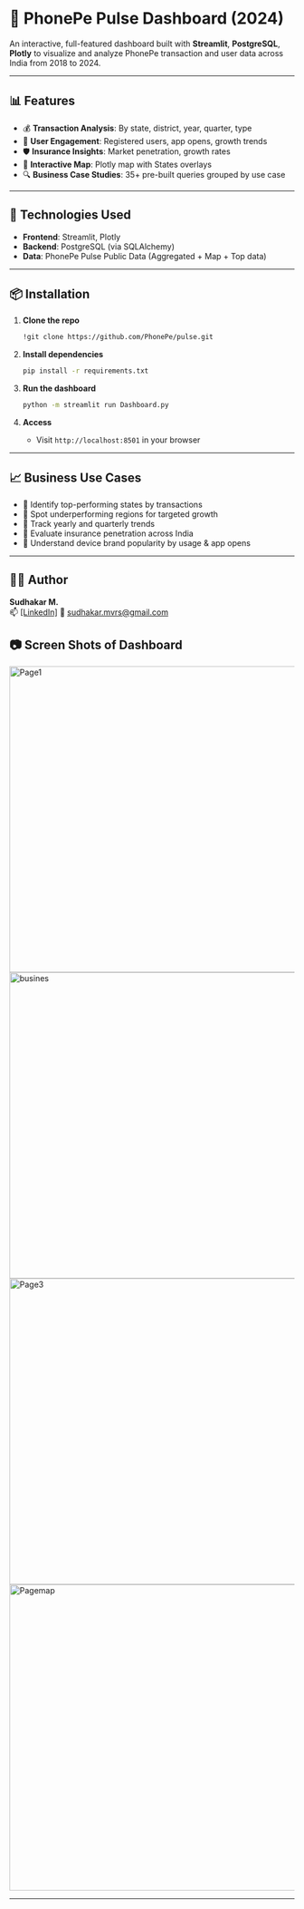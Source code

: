 
# 📱 PhonePe Pulse Dashboard (2024)

An interactive, full-featured dashboard built with **Streamlit**, **PostgreSQL**, **Plotly** to visualize and analyze PhonePe transaction and user data across India from 2018 to 2024.

---

## 📊 Features

- 💰 **Transaction Analysis**: By state, district, year, quarter, type
- 📲 **User Engagement**: Registered users, app opens, growth trends
- 🛡️ **Insurance Insights**: Market penetration, growth rates
- 📍 **Interactive Map**: Plotly map with States overlays
- 🔍 **Business Case Studies**: 35+ pre-built queries grouped by use case

---

## 🚀 Technologies Used

- **Frontend**: Streamlit, Plotly
- **Backend**: PostgreSQL (via SQLAlchemy)
- **Data**: PhonePe Pulse Public Data (Aggregated + Map + Top data)

---

## 📦 Installation

1. **Clone the repo**
   ```bash
   !git clone https://github.com/PhonePe/pulse.git
   ```

2. **Install dependencies**
   ```bash
   pip install -r requirements.txt
   ```

3. **Run the dashboard**
   ```bash
   python -m streamlit run Dashboard.py

   ```

4. **Access**
   - Visit `http://localhost:8501` in your browser

---

## 📈 Business Use Cases

- 🔹 Identify top-performing states by transactions
- 🔹 Spot underperforming regions for targeted growth
- 🔹 Track yearly and quarterly trends
- 🔹 Evaluate insurance penetration across India
- 🔹 Understand device brand popularity by usage & app opens

---

## 🙋‍♂️ Author

**Sudhakar M.**  
📫 [[LinkedIn]](https://www.linkedin.com/in/sudhakar-m-657ba787/) 
📧 sudhakar.mvrs@gmail.com
## 📷 Screen Shots of Dashboard

<img width="960" height="540" alt="Page1" src="https://github.com/user-attachments/assets/8dd6bdcc-7b5a-42b7-a074-17207acbbfbd" />

<img width="960" height="540" alt="busines" src="https://github.com/user-attachments/assets/ef92cf93-8da7-495e-aa4e-b49525147f74" />

<img width="960" height="540" alt="Page3" src="https://github.com/user-attachments/assets/c713891c-4f7e-4377-b96a-efaa670fec8a" />

<img width="960" height="540" alt="Pagemap" src="https://github.com/user-attachments/assets/f1ed3246-4109-441e-b827-1809c1d91b25" />


---
